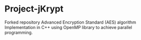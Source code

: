# Project-jKrypt
Forked repository
Advanced Encryption Standard (AES) algorithm Implementation in C++ using OpenMP library to achieve parallel programming.
